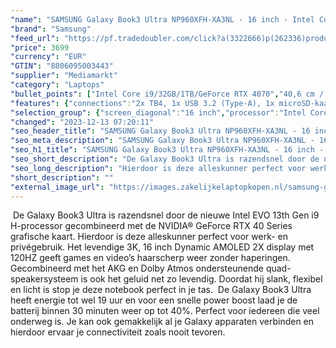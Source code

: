 ```yaml
---
"name": "SAMSUNG Galaxy Book3 Ultra NP960XFH-XA3NL - 16 inch - Intel Core i9 - 32 GB - 1 TB - GeForce RTX 4070"
"brand": "Samsung"
"feed_url": "https://pf.tradedoubler.com/click?a(3322666)p(262336)product(50617-1756760)ttid(3)url(https%3A%2F%2Fwww.mediamarkt.nl%2Fnl%2Fproduct%2F_samsung-galaxy-book3-ultra-np960xfh-xa3nl-16-inch-intel-core-i9-32-gb-1-tb-geforce-rtx-4070-1756760.html%3Futm_source%3Dtradedoubler%26utm_medium%3Daff-comparison%26utm_term%3D1756760)"
"price": 3699
"currency": "EUR"
"GTIN": "8806095003443"
"supplier": "Mediamarkt"
"category": "Laptops"
"bullet_points": ["Intel Core i9/32GB/1TB/GeForce RTX 4070","40,6 cm / 16 inch","WQXGA+ - 40,6 cm / 16 inch","SSD , 1 TB , M.2 via PCIe","2x TB4, 1x USB 3.2 (Type-A), 1x microSD-kaarlezer, 1x HDMI 2.0, 1x hoofdtelefoon-/microfooncombo","Lithium-ion","35.54 cm x 1.65 cm x 25.05 cm /"]
"features": {"connections":"2x TB4, 1x USB 3.2 (Type-A), 1x microSD-kaarlezer, 1x HDMI 2.0, 1x hoofdtelefoon-/microfooncombo","battery_life":"17 u","battery_type":"Lithium-ion","depth":"25,05 cm","color":"Zwart","additional_update_information":"Voor zover op de afbeeldingen apps worden getoond, geldt dat MediaMarkt niet kan garanderen dat de apps tijdens de volledige levensduur van het product goed zullen blijven functioneren. Dit hangt af van het beleid van de fabrikant.","image_ratio":"16:10","battery_capacity":"76 Wh","processor_speed_with_turbo":"5.4 GHz","hard_disk_1":"SSD , 1 TB , M.2 via PCIe","configuration":"Intel Core i9/32GB/1TB/GeForce RTX 4070","bluetooth":"Ja","memory_speeds":"6000 MHz","screen_diagonal_cm":"40,6 cm","image_quality":"WQXGA+","manufacturer_guarantee":"2 jaar","total_storage_space_in_gb":"1 TB","touchscreen":"Nee","product_height":"1,65 cm","manufacturer_part_number":"NP960XFH-XA3NL","manufacturer_supported_software_updates":"Onbekend","capacity_of_1_hard_disk":"1 TB","product_introduction_date":"2023-03-27","integrated_mike":"Ja","speakers":"Ja","product_depth":"25,05 cm","convertibility":"Vast scherm","weight":"1,79 kg","scope_of_delivery":"Adapter, kabel USB C - C 1.8m, handleiding","screen_type":"Glanzend scherm","model_year":"2023","dedicated_graphics_memory":"8 GB","shipping_costs":"0.00","processor_brand":"Intel®","panel_type":"AMOLED (Active-Matrix Organic Light-Emitting Diode)","delivery_time":"1","number_of_processor_cores":"14","short_description":"GALAXY BOOK3 ULTRA RTX4070","bluetooth_version":"5.1","product_type":"Laptop","brightness":"500 cd/m²","type_of_1_hard_disk":"SSD","charge_time_from_manufacturer":"Onbekend","processor_clock_rate":"2.6 GHz","dimensions_weight":"35.54 cm x 1.65 cm x 25.05 cm /","ram_configuration":"Onbekend","product_manufacturer":"SAMSUNG","ram_type":"DDR5","front_camera":"Ja","resolution":"2880 x 1800","product_width":"35,54 cm","integrated_webcam":"Ja","update_policy":"Onbekend","processor":"Intel Core i9-13900H","wlan":"Ja","previous_price":"","memory_size":"32 GB","processor_model":"Core™ i9","screen_diagonal_cm_inch":"40,6 cm / 16 inch","screen_diagonal_inches":"16 inch","height":"1,65 cm","card_reader":"Ja","wlan_standards":"WiFi 6E (802.11AX)","total_storage_space":"1 TB","graphics_card":"NVIDIA GeForce RTX 4070"}
"selection_group": {"screen_diagonal":"16 inch","processor":"Intel Core i9","changed_price_past_3_days":false,"product_family":"Galaxy Book3 Ultra"}
"changed": "2023-12-13 07:20:11"
"seo_header_title": "SAMSUNG Galaxy Book3 Ultra NP960XFH-XA3NL - 16 inch - Intel Core i9 - 32 GB - 1 TB - GeForce RTX 4070"
"seo_meta_description": "SAMSUNG Galaxy Book3 Ultra NP960XFH-XA3NL - 16 inch - Intel Core i9 - 32 GB - 1 TB - GeForce RTX 4070"
"seo_h1_title": "SAMSUNG Galaxy Book3 Ultra NP960XFH-XA3NL - 16 inch - Intel Core i9 - 32 GB - 1 TB - GeForce RTX 4070"
"seo_short_description": "De Galaxy Book3 Ultra is razendsnel door de nieuwe Intel EVO 13th Gen i9 H-processor gecombineerd met de NVIDIA® GeForce RTX 40 Series grafische kaart."
"seo_long_description": "Hierdoor is deze alleskunner perfect voor werk- en privégebruik. Het levendige 3K, 16 inch Dynamic AMOLED 2X display met 120HZ geeft games en video’s haarscherp weer zonder haperingen. Gecombineerd met het AKG en Dolby Atmos ondersteunende quad-speakersysteem is ook het geluid net zo levendig. Doordat hij slank, flexibel en licht is stop je deze notebook perfect in je tas.   De Galaxy Book3 Ultra heeft energie tot wel 19 uur en voor een snelle power boost laad je de batterij binnen 30 minuten weer op tot 40%. Perfect voor iedereen die veel onderweg is. Je kan ook gemakkelijk al je Galaxy apparaten verbinden en hierdoor ervaar je connectiviteit zoals nooit tevoren."
"short_description": ""
"external_image_url": "https://images.zakelijkelaptopkopen.nl/samsung-galaxy-book3-ultra-np960xfh-xa3nl-16-inch-intel-core-i9-32-gb-1-tb-geforce-rtx-4070-1756760.webp"
---
```


 De Galaxy Book3 Ultra is razendsnel door de nieuwe Intel EVO 13th Gen i9 H-processor gecombineerd met de NVIDIA® GeForce RTX 40 Series grafische kaart. Hierdoor is deze alleskunner perfect voor werk- en privégebruik. Het levendige 3K, 16 inch Dynamic AMOLED 2X display met 120HZ geeft games en video’s haarscherp weer zonder haperingen. Gecombineerd met het AKG en Dolby Atmos ondersteunende quad-speakersysteem is ook het geluid net zo levendig. Doordat hij slank, flexibel en licht is stop je deze notebook perfect in je tas.  De Galaxy Book3 Ultra heeft energie tot wel 19 uur en voor een snelle power boost laad je de batterij binnen 30 minuten weer op tot 40%. Perfect voor iedereen die veel onderweg is. Je kan ook gemakkelijk al je Galaxy apparaten verbinden en hierdoor ervaar je connectiviteit zoals nooit tevoren. 